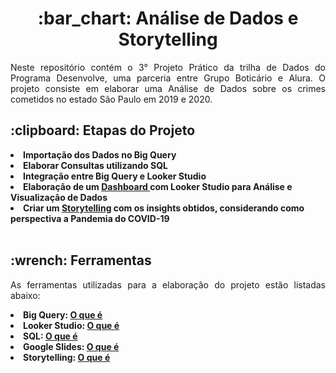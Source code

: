 <h1 align="center"> :bar_chart: Análise de Dados e Storytelling</h1>

<p align="justify">
  Neste repositório contém o 3° Projeto Prático da trilha de Dados do Programa Desenvolve, uma parceria entre Grupo Boticário e Alura. O projeto consiste em elaborar uma Análise de Dados sobre os crimes cometidos no estado São Paulo em 2019 e 2020.
<br>

<h2 align="left"> :clipboard: Etapas do Projeto </h2>

<li> <b> Importação dos Dados no Big Query </b> </li>
<li> <b> Elaborar Consultas utilizando SQL </b> </li>
<li> <b> Integração entre Big Query e Looker Studio </b> </li>
<li> <b> Elaboração de um <a href = https://lookerstudio.google.com/embed/u/0/reporting/ceacb23e-f69d-4d07-99b7-94105eaf9c4f/page/p_dzji19smjd> Dashboard </a> com Looker Studio para Análise e Visualização de Dados </b> </li>
<li> <b> Criar um <a href = https://docs.google.com/presentation/d/1oNlqZavXIoRSyF9m2x-WwSSUiuKv489UfZ5mVyddZvY/edit#slide=id.g21bfe5f4ba1_0_0> Storytelling</a> com os insights obtidos, considerando como perspectiva a Pandemia do COVID-19</b> </li>
<br>

<h2 align="left"> :wrench: Ferramentas </h2>

<p align="justify"> 
As ferramentas utilizadas para a elaboração do projeto estão listadas abaixo:
  <li> <b> Big Query: <a href= https://cloud.google.com/bigquery?hl=pt-BR> O que é </a> </b></li>
  <li> <b> Looker Studio:  <a href=https://cloud.google.com/looker-studio?hl=pt-BR> O que é </a> </b> </li>
  <li> <b> SQL:  <a href=https://www.alura.com.br/artigos/o-que-e-sql> O que é </a> </b> </li>
  <li> <b> Google Slides:  <a href=https://workspace.google.com/intl/pt-BR/products/slides/> O que é </a> </b> </li>
  <li> <b> Storytelling:  <a href=https://sebrae.com.br/sites/PortalSebrae/artigos/storytelling-voce-esta-pronto-para-criar-uma-narrativa-de-sucesso,22aaa81234761810VgnVCM100000d701210aRCRD> O que é </a> </b> </li>
  
  
</p>
